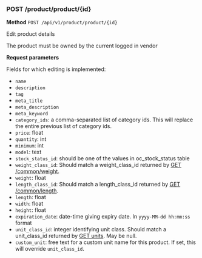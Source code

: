 ### POST /product/product/{id} ###

**Method** `POST /api/v1/product/product/{id}`

Edit product details

The product must be owned by the current logged in vendor


**Request parameters**

Fields for which editing is implemented:

* `name`
* `description`
* `tag`
* `meta_title`
* `meta_description`
* `meta_keyword`
* `category_ids`: a comma-separated list of category ids. This will replace the entire previous list of category ids.
* `price`: float
* `quantity`: int
* `minimum`: int
* `model`: text
* `stock_status_id`: should be one of the values in oc_stock_status table
* `weight_class_id`: Should match a weight_class_id returned by [GET /common/weight](get_common_weight.md).
* `weight`: float
* `length_class_id`: Should match a length_class_id returned by [GET /common/length](get_common_length.md).
* `length`: float
* `width`: float
* `height`: float
* `expiration_date`: date-time giving expiry date. In `yyyy-MM-dd hh:mm:ss` format
* `unit_class_id`: integer identifying unit class. Should match a unit_class_id returned by [GET units](get_common_units.md). May be null.
* `custom_unit`: free text for a custom unit name for this product. If set, this will override `unit_class_id`.
